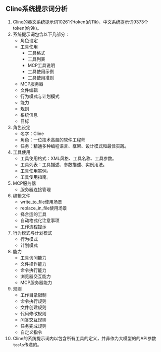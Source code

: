 ## Cline系统提示词分析

1. Cline的英文系统提示词10261个token(约11k)，中文系统提示词9373个token(约9k)。
2. 系统提示词包含以下几部分：
    * 角色设定
    * 工具使用
        * 工具格式
        * 工具列表
        * MCP工具说明
        * 工具使用示例
        * 工具使用准则
    * MCP服务器
    * 文件编辑
    * 行为模式与计划模式
    * 能力
    * 规则
    * 系统信息
    * 目标
3. 角色设定
    * 名字：Cline
    * 角色：一位技术高超的软件工程师
    * 任务：精通多种编程语言、框架、设计模式和最佳实践。
4. 工具使用
    * 工具使用格式：XML风格、工具名称、工具参数。
    * 工具列表：工具描述、参数描述、实例用法。
    * 工具使用实例。
    * 工具使用指南。
5. MCP服务器
    * 服务器连接管理
6. 编辑文件
    * write_to_file使用场景
    * replace_in_file使用场景
    * 择合适的工具
    * 自动格式化注意事项
    * 工作流程提示    
7. 行为模式与计划模式
    * 行为模式
    * 计划模式
8. 能力    
    * 工具访问能力
    * 文件操作能力
    * 命令执行能力
    * 浏览器交互能力
    * MCP服务器能力
9. 规则
    * 工作目录限制
    * 命令执行规则
    * 文件创建规则
    * 代码修改规则
    * 问答交互规则
    * 任务完成规则
    * 自定义指令    
10. Cline的系统提示词内以包含所有工具的定义，并非作为大模型的的API参数`tools`传递的。    